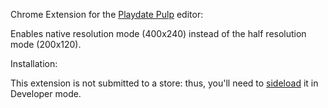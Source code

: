 Chrome Extension for the [Playdate Pulp](https://play.date/pulp/) editor:

Enables native resolution mode (400x240) instead of the half resolution mode (200x120).

Installation:

This extension is not submitted to a store: thus, you'll need to [sideload](https://developer.chrome.com/docs/extensions/mv3/getstarted/#manifest) it in Developer mode.
